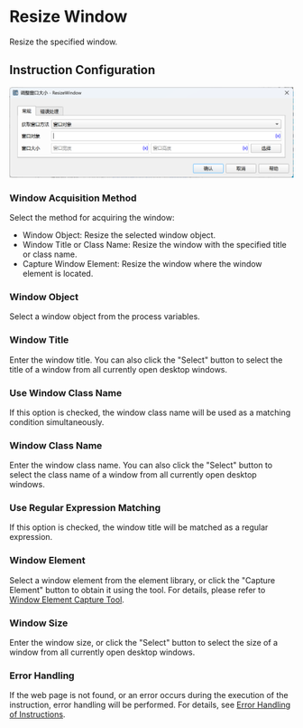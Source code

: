 # Resize Window

Resize the specified window.

## Instruction Configuration

![General Configuration Dialog for Resizing Window](resize_window_general_config.png)

### Window Acquisition Method

Select the method for acquiring the window:

* Window Object: Resize the selected window object.
* Window Title or Class Name: Resize the window with the specified title or class name.
* Capture Window Element: Resize the window where the window element is located.

### Window Object

Select a window object from the process variables.

### Window Title

Enter the window title. You can also click the "Select" button to select the title of a window from all currently open desktop windows.

### Use Window Class Name

If this option is checked, the window class name will be used as a matching condition simultaneously.

### Window Class Name

Enter the window class name. You can also click the "Select" button to select the class name of a window from all currently open desktop windows.

### Use Regular Expression Matching

If this option is checked, the window title will be matched as a regular expression.

### Window Element

Select a window element from the element library, or click the "Capture Element" button to obtain it using the tool. For details, please refer to [Window Element Capture Tool](../../../manual/window_element_capture_tool.md).

### Window Size

Enter the window size, or click the "Select" button to select the size of a window from all currently open desktop windows.

### Error Handling

If the web page is not found, or an error occurs during the execution of the instruction, error handling will be performed. For details, see [Error Handling of Instructions](../../../manual/error_handling.md).